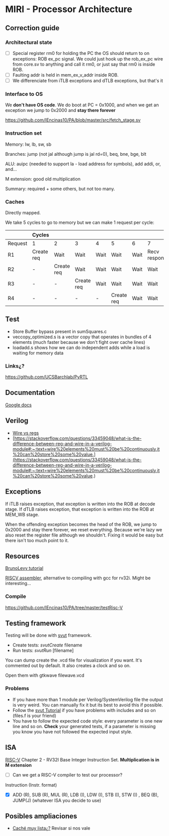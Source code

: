 # MIRI - Processor Architecture

## Correction guide

### Architectural state

- [ ] Special register rm0 for holding the PC the OS should return to on exceptions: ROB ex_pc signal. We could just hook up the rob_ex_pc wire from core.sv to anything and call it rm0, or just say that rm0 is inside ROB.
- [ ] Faulting addr is held in mem_ex_v_addr inside ROB.
- [ ] We differenciate from iTLB exceptions and dTLB exceptions, but that's it

### Interface to OS
We **don't have OS code**. We do boot at PC = 0x1000, and when we get an exception we jump to 0x2000 and **stay there forever**

https://github.com/IEncinas10/PA/blob/master/src/fetch_stage.sv

### Instruction set

Memory: lw, lb, sw, sb

Branches: jump (not jal although jump is jal rd=0), beq, bne, bge, blt

ALU: auipc (needed to support la - load address for symbols), add addi, or, and...

M extension: good old multiplication

Summary: required + some others, but not too many.

### Caches

Directly mapped.

We take 5 cycles to go to memory but we can make 1 request per cycle:

|  | Cycles |  |  |  |  |  |  |
|---|---|---|---|---|---|---|---|
| Request | 1 | 2 | 3 | 4 | 5 | 6 | 7 |
| R1 | Create req | Wait | Wait | Wait | Wait | Wait | Recv response |
| R2 | - | Create req | Wait | Wait | Wait | Wait | Wait |
| R3 | - | - | Create req | Wait | Wait | Wait | Wait |
| R4 | - | - | - | - | Create req | Wait | Wait |



## Test

- Store Buffer bypass present in sumSquares.c
- veccopy_optimized.s is a vector copy that operates in bundles of 4 elements (much faster because we don't fight over cache lines)
- loadadd.s shows how we can do independent adds while a load is waiting for memory data

### Links¿?
https://github.com/UCSBarchlab/PyRTL

## Documentation
[Google docs](https://docs.google.com/document/d/18r8yGa84ThLDYwM06uA_4UGuCUN9DsUpggfJ-Dybp5g/edit?usp=sharing)

## Verilog
- [Wire vs regs](https://inst.eecs.berkeley.edu//~cs150/Documents/Nets.pdf)
- [https://stackoverflow.com/questions/33459048/what-is-the-difference-between-reg-and-wire-in-a-verilog-module#:~:text=wire%20elements%20must%20be%20continuously,it%20can%20store%20some%20value.](https://stackoverflow.com/questions/33459048/what-is-the-difference-between-reg-and-wire-in-a-verilog-module#:~:text=wire%20elements%20must%20be%20continuously,it%20can%20store%20some%20value.)



## Exceptions

If iTLB raises exception, that exception is written into the ROB at decode stage.
If dTLB raises exception, that exception is written into the ROB at MEM_WB stage.

When the offending exception becomes the head of the ROB, we jump to 0x2000 and stay there forever, we reset everything. Because we're lazy we also reset the register file although we shouldn't. Fixing it would be easy but there isn't too much point to it.

## Resources

[BrunoLevy tutorial](https://github.com/BrunoLevy/learn-fpga/blob/master/FemtoRV/TUTORIALS/FROM_BLINKER_TO_RISCV/PIPELINE.md#step-9-return-address-stack)


[RISCV assembler](https://github.com/carlosedp/riscvassembler), alternative to compiling with gcc for rv32i. Might be interesting...

### Compile

https://github.com/IEncinas10/PA/tree/master/testRisc-V


## Testing framework
Testing will be done with [svut](https://github.com/dpretet/svut) framework.
- Create tests: *svutCreate* filename
- Run tests: *svutRun* [filename]

You can dump create the .vcd file for visualization if you want. It's commented out by default. It also creates
a clock and so on.

Open them with gtkwave filewave.vcd

### Problems
  - If you have more than 1 module per Verilog/SystemVerilog file the output is very weird. You can manually fix it
  but its best to avoid this if possible.
  - Follow the [svut Tutorial](https://github.com/dpretet/svut#tutorial) if you have problems with includes and so on (files.f is your friend) 
  - You have to follow the expected code style: every parameter is one new line and so on. **Check** your generated tests, if a parameter 
    is missing you know you have not followed the expected input style.
    
## ISA
[RISC-V](https://riscv.org/wp-content/uploads/2017/05/riscv-spec-v2.2.pdf) Chapter 2 - RV32I Base Integer Instruction Set. **Multiplication is in M extension**

- [ ] Can we get a RISC-V compiler to test our processor?

Instruction (Instr. format)

- [X] ADD (R), SUB (R), MUL (R), LDB (I), LDW (I), STB (I), STW (I) , BEQ (B), JUMP(J)  (whatever ISA you decide to use)

## Posibles ampliaciones
- [Caché muy lista¿?](https://personals.ac.upc.edu/jmanel/papers/ics97.pdf) Revisar si nos vale
  
  


